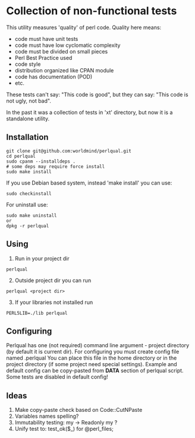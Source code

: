 # Collection of non-functional tests

This utility measures 'quality' of perl code.
Quality here means:
- code must have unit tests
- code must have low cyclomatic complexity
- code must be divided on small pieces
- Perl Best Practice used
- code style
- distribution organized like CPAN module
- code has documentation (POD)
- etc.

These tests can't say: "This code is good", but they can say: "This code is not ugly, not bad".

In the past it was a collection of tests in 'xt' directory,
but now it is a standalone utility.

## Installation

```
git clone git@github.com:worldmind/perlqual.git
cd perlqual
sudo cpanm --installdeps .
# some deps may require force install
sudo make install
```

If you use Debian based system, instead 'make install' you can use:
```
sudo checkinstall
```
For uninstall use:
```
sudo make uninstall
or
dpkg -r perlqual
```

## Using

1. Run in your project dir
```
perlqual
```
2. Outside project dir you can run
```
perlqual <project dir>
```
3. If your libraries not installed run
```
PERL5LIB=./lib perlqual
```

## Configuring

Perlqual has one (not required) command line argument - project directory
(by default it is current dir).
For configuring you must create config file named .perlqual
You can place this file in the home directory or in the project
directory (if some project need special settings).
Example and default config can be copy-pasted from __DATA__
section of perlqual script.
Some tests are disabled in default config!

## Ideas

1. Make copy-paste check based on Code::CutNPaste
2. Variables names spelling?
3. Immutability testing: my -> Readonly my ?
4. Unify test to: test_ok($_) for @perl_files;
